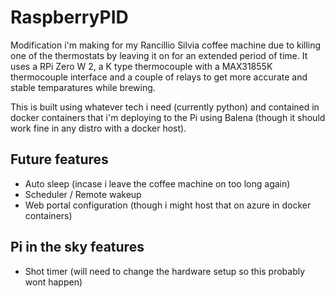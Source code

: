 # RaspberryPID
Modification i'm making for my Rancillio Silvia coffee machine due to killing one of the thermostats by leaving it on for an extended period of time. It uses a RPi Zero W 2, a K type thermocouple with a MAX31855K thermocouple interface and a couple of relays to get more accurate and stable temparatures while brewing.

This is built using whatever tech i need (currently python) and contained in docker containers that i'm deploying to the Pi using Balena (though it should work fine in any distro with a docker host). 

## Future features
- Auto sleep (incase i leave the coffee machine on too long again)
- Scheduler / Remote wakeup
- Web portal configuration (though i might host that on azure in docker containers)

## Pi in the sky features
- Shot timer (will need to change the hardware setup so this probably wont happen)
